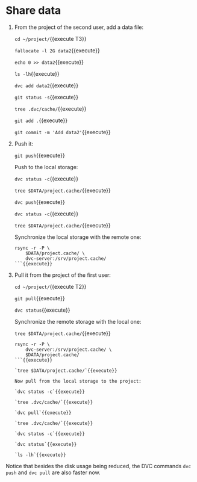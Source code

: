 # Share data

1. From the project of the second user, add a data file:

   `cd ~/project/`{{execute T3}}

   `fallocate -l 2G data2`{{execute}}
   
   `echo 0 >> data2`{{execute}}
   
   `ls -lh`{{execute}}
   
   `dvc add data2`{{execute}}
   
   `git status -s`{{execute}}
   
   `tree .dvc/cache/`{{execute}}
   
   `git add .`{{execute}}
   
   `git commit -m 'Add data2'`{{execute}}
   
2. Push it:
   
   `git push`{{execute}}
   
   Push to the local storage:

   `dvc status -c`{{execute}}
   
   `tree $DATA/project.cache/`{{execute}}
   
   `dvc push`{{execute}}
   
   `dvc status -c`{{execute}}

   `tree $DATA/project.cache/`{{execute}}
   
   Synchronize the local storage with the remote one:

   ```
   rsync -r -P \
       $DATA/project.cache/ \
       dvc-server:/srv/project.cache/
   ```{{execute}}

3. Pull it from the project of the first user:

   `cd ~/project/`{{execute T2}}
   
   `git pull`{{execute}}
   
   `dvc status`{{execute}}
   
   Synchronize the remote storage with the local one:
   
   `tree $DATA/project.cache/`{{execute}}
   
   ```
   rsync -r -P \
       dvc-server:/srv/project.cache/ \
       $DATA/project.cache/
   ```{{execute}}

   `tree $DATA/project.cache/`{{execute}}
   
   Now pull from the local storage to the project:
   
   `dvc status -c`{{execute}}
   
   `tree .dvc/cache/`{{execute}}
   
   `dvc pull`{{execute}}
   
   `tree .dvc/cache/`{{execute}}
   
   `dvc status -c`{{execute}}
   
   `dvc status`{{execute}}
   
   `ls -lh`{{execute}}

Notice that besides the disk usage being reduced, the DVC commands
`dvc push` and `dvc pull` are also faster now.
